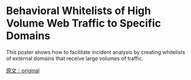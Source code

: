 
# Behavioral Whitelists of High Volume Web Traffic to Specific Domains

This poster shows how to facilitate incident analysis by creating whitelists of external domains that receive large volumes of traffic.

[原文｜original](https://insights.sei.cmu.edu/library/behavioral-whitelists-of-high-volume-web-traffic-to-specific-domains/)
        